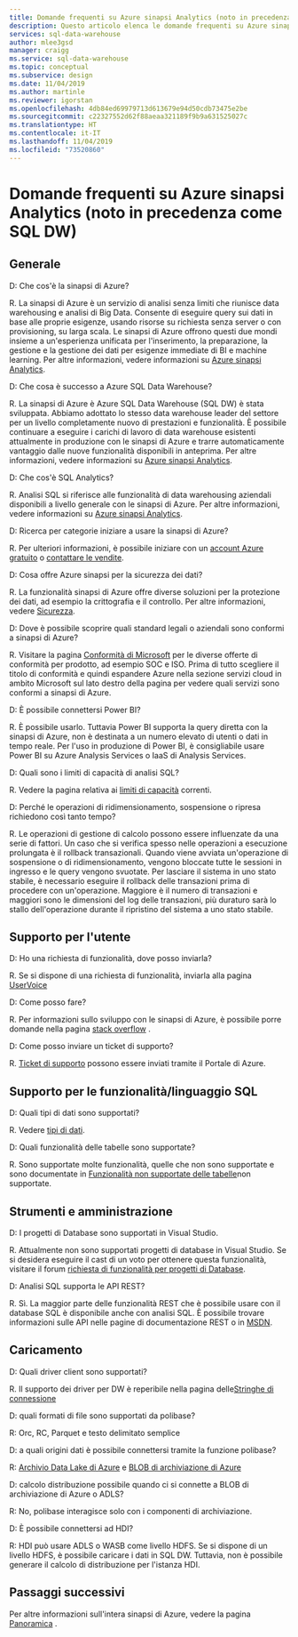 ```yaml
---
title: Domande frequenti su Azure sinapsi Analytics (noto in precedenza come SQL DW) | Microsoft Docs
description: Questo articolo elenca le domande frequenti su Azure sinapsi Analytics (noto in precedenza come SQL DW) da clienti e sviluppatori
services: sql-data-warehouse
author: mlee3gsd
manager: craigg
ms.service: sql-data-warehouse
ms.topic: conceptual
ms.subservice: design
ms.date: 11/04/2019
ms.author: martinle
ms.reviewer: igorstan
ms.openlocfilehash: 4db84ed69979713d613679e94d50cdb73475e2be
ms.sourcegitcommit: c22327552d62f88aeaa321189f9b9a631525027c
ms.translationtype: HT
ms.contentlocale: it-IT
ms.lasthandoff: 11/04/2019
ms.locfileid: "73520860"
---
```

# <a name="azure-synapse-analytics-formerly-sql-dw-frequently-asked-questions"></a>Domande frequenti su Azure sinapsi Analytics (noto in precedenza come SQL DW)

## <a name="general"></a>Generale

D: Che cos'è la sinapsi di Azure?

R. La sinapsi di Azure è un servizio di analisi senza limiti che riunisce data warehousing e analisi di Big Data. Consente di eseguire query sui dati in base alle proprie esigenze, usando risorse su richiesta senza server o con provisioning, su larga scala. Le sinapsi di Azure offrono questi due mondi insieme a un'esperienza unificata per l'inserimento, la preparazione, la gestione e la gestione dei dati per esigenze immediate di BI e machine learning. Per altre informazioni, vedere informazioni su [Azure sinapsi Analytics](sql-data-warehouse-overview-what-is.md).

D: Che cosa è successo a Azure SQL Data Warehouse?

R. La sinapsi di Azure è Azure SQL Data Warehouse (SQL DW) è stata sviluppata. Abbiamo adottato lo stesso data warehouse leader del settore per un livello completamente nuovo di prestazioni e funzionalità. È possibile continuare a eseguire i carichi di lavoro di data warehouse esistenti attualmente in produzione con le sinapsi di Azure e trarre automaticamente vantaggio dalle nuove funzionalità disponibili in anteprima. Per altre informazioni, vedere informazioni su [Azure sinapsi Analytics](sql-data-warehouse-overview-what-is.md).

D: Che cos'è SQL Analytics?

R. Analisi SQL si riferisce alle funzionalità di data warehousing aziendali disponibili a livello generale con le sinapsi di Azure. Per altre informazioni, vedere informazioni su [Azure sinapsi Analytics](sql-data-warehouse-overview-what-is.md).

D: Ricerca per categorie iniziare a usare la sinapsi di Azure?

R. Per ulteriori informazioni, è possibile iniziare con un [account Azure gratuito](https://azure.microsoft.com/free/sql-data-warehouse/) o [contattare le vendite](https://info.microsoft.com/ww-landing-azure-sql-data-warehouse-contactme.html). 

D: Cosa offre Azure sinapsi per la sicurezza dei dati?

R. La funzionalità sinapsi di Azure offre diverse soluzioni per la protezione dei dati, ad esempio la crittografia e il controllo. Per altre informazioni, vedere [Sicurezza].

D: Dove è possibile scoprire quali standard legali o aziendali sono conformi a sinapsi di Azure?

R. Visitare la pagina [Conformità di Microsoft] per le diverse offerte di conformità per prodotto, ad esempio SOC e ISO. Prima di tutto scegliere il titolo di conformità e quindi espandere Azure nella sezione servizi cloud in ambito Microsoft sul lato destro della pagina per vedere quali servizi sono conformi a sinapsi di Azure.

D: È possibile connettersi Power BI?

R. È possibile usarlo. Tuttavia Power BI supporta la query diretta con la sinapsi di Azure, non è destinata a un numero elevato di utenti o dati in tempo reale. Per l'uso in produzione di Power BI, è consigliabile usare Power BI su Azure Analysis Services o IaaS di Analysis Services. 

D: Quali sono i limiti di capacità di analisi SQL?

R. Vedere la pagina relativa ai [limiti di capacità] correnti. 

D: Perché le operazioni di ridimensionamento, sospensione o ripresa richiedono così tanto tempo?

R. Le operazioni di gestione di calcolo possono essere influenzate da una serie di fattori. Un caso che si verifica spesso nelle operazioni a esecuzione prolungata è il rollback transazionali. Quando viene avviata un'operazione di sospensione o di ridimensionamento, vengono bloccate tutte le sessioni in ingresso e le query vengono svuotate. Per lasciare il sistema in uno stato stabile, è necessario eseguire il rollback delle transazioni prima di procedere con un'operazione. Maggiore è il numero di transazioni e maggiori sono le dimensioni del log delle transazioni, più duraturo sarà lo stallo dell'operazione durante il ripristino del sistema a uno stato stabile.

## <a name="user-support"></a>Supporto per l'utente

D: Ho una richiesta di funzionalità, dove posso inviarla?

R. Se si dispone di una richiesta di funzionalità, inviarla alla pagina [UserVoice]

D: Come posso fare?

R. Per informazioni sullo sviluppo con le sinapsi di Azure, è possibile porre domande nella pagina [stack overflow] . 

D: Come posso inviare un ticket di supporto?

R. [Ticket di supporto] possono essere inviati tramite il Portale di Azure.

## <a name="sql-languagefeature-support"></a>Supporto per le funzionalità/linguaggio SQL 

D: Quali tipi di dati sono supportati?

R. Vedere [tipi di dati].

D: Quali funzionalità delle tabelle sono supportate?

R. Sono supportate molte funzionalità, quelle che non sono supportate e sono documentate in [Funzionalità non supportate delle tabelle]non supportate.

## <a name="tooling-and-administration"></a>Strumenti e amministrazione

D: I progetti di Database sono supportati in Visual Studio.

R. Attualmente non sono supportati progetti di database in Visual Studio. Se si desidera eseguire il cast di un voto per ottenere questa funzionalità, visitare il forum [richiesta di funzionalità per progetti di Database].

D: Analisi SQL supporta le API REST?

R. Sì. La maggior parte delle funzionalità REST che è possibile usare con il database SQL è disponibile anche con analisi SQL. È possibile trovare informazioni sulle API nelle pagine di documentazione REST o in [MSDN].


## <a name="loading"></a>Caricamento

D: Quali driver client sono supportati?

R. Il supporto dei driver per DW è reperibile nella pagina delle[Stringhe di connessione]

D: quali formati di file sono supportati da polibase?

R: Orc, RC, Parquet e testo delimitato semplice

D: a quali origini dati è possibile connettersi tramite la funzione polibase? 

R: [Archivio Data Lake di Azure] e [BLOB di archiviazione di Azure]

D: calcolo distribuzione possibile quando ci si connette a BLOB di archiviazione di Azure o ADLS? 

R: No, polibase interagisce solo con i componenti di archiviazione. 

D: È possibile connettersi ad HDI?

R: HDI può usare ADLS o WASB come livello HDFS. Se si dispone di un livello HDFS, è possibile caricare i dati in SQL DW. Tuttavia, non è possibile generare il calcolo di distribuzione per l'istanza HDI. 

## <a name="next-steps"></a>Passaggi successivi
Per altre informazioni sull'intera sinapsi di Azure, vedere la pagina [Panoramica] .


<!-- Article references -->
[UserVoice]: https://feedback.azure.com/forums/307516-sql-data-warehouse
[Stringhe di connessione]: ./sql-data-warehouse-connection-strings.md
[Stack Overflow]: https://stackoverflow.com/questions/tagged/azure-sqldw
[Ticket di supporto]: ./sql-data-warehouse-get-started-create-support-ticket.md
[Sicurezza]: ./sql-data-warehouse-overview-manage-security.md
[Conformità di Microsoft]: https://www.microsoft.com/en-us/trustcenter/compliance/complianceofferings
[limiti di capacità]: ./sql-data-warehouse-service-capacity-limits.md
[tipi di dati]: ./sql-data-warehouse-tables-data-types.md
[Funzionalità non supportate delle tabelle]: ./sql-data-warehouse-tables-overview.md#unsupported-table-features
[Archivio Data Lake di Azure]: ./sql-data-warehouse-load-from-azure-data-lake-store.md
[BLOB di archiviazione di Azure]: ./sql-data-warehouse-load-from-azure-blob-storage-with-polybase.md
[Richiesta di funzionalità per progetti di database]: https://feedback.azure.com/forums/307516-sql-data-warehouse/suggestions/13313247-database-project-from-visual-studio-to-support-azu
[MSDN]: https://msdn.microsoft.com/library/azure/mt163685.aspx
[Panoramica]: ./sql-data-warehouse-overview-faq.md
